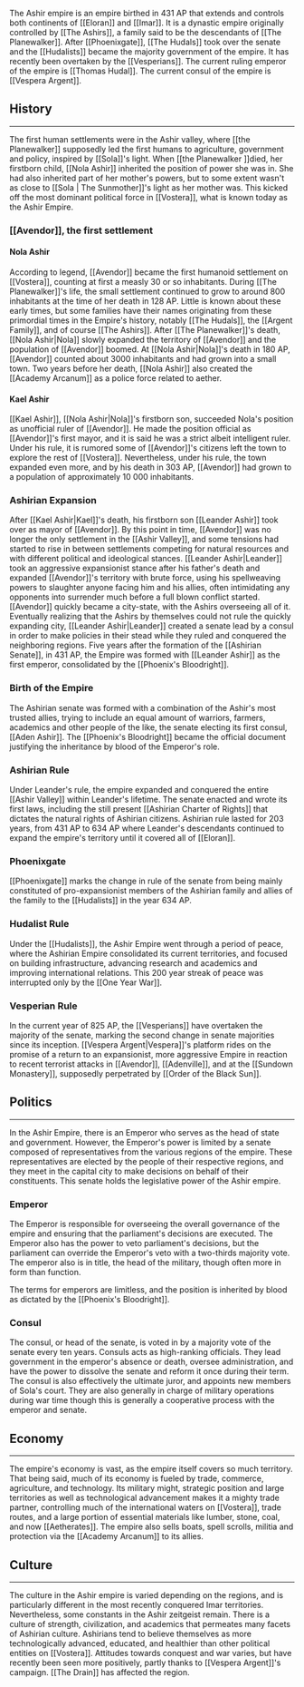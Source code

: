 The Ashir empire is an empire birthed in 431 AP that extends and controls both continents of [[Eloran]] and [[Imar]]. It is a dynastic empire originally controlled by [[The Ashirs]], a family said to be the descendants of [[The Planewalker]]. After [[Phoenixgate]], [[The Hudals]] took over the senate and the [[Hudalists]] became the majority government of the empire. It has recently been overtaken by the [[Vesperians]]. The current ruling emperor of the empire is [[Thomas Hudal]]. The current consul of the empire is [[Vespera Argent]].

## History
---
The first human settlements were in the Ashir valley, where [[the Planewalker]] supposedly led the first humans to agriculture, government and policy, inspired by [[Sola]]'s light. When [[the Planewalker ]]died, her firstborn child, [[Nola Ashir]] inherited the position of power she was in. She had also inherited part of her mother's powers, but to some extent wasn't as close to [[Sola | The Sunmother]]'s light as her mother was. This kicked off the most dominant political force in [[Vostera]], what is known today as the Ashir Empire. 

### [[Avendor]], the first settlement
#### Nola Ashir
According to legend, [[Avendor]] became the first humanoid settlement on [[Vostera]], counting at first a measly 30 or so inhabitants. During [[The Planewalker]]'s life, the small settlement continued to grow to around 800 inhabitants at the time of her death in 128 AP. Little is known about these early times, but some families have their names originating from these primordial times in the Empire's history, notably [[The Hudals]], the [[Argent Family]], and of course [[The Ashirs]]. After [[The Planewalker]]'s death, [[Nola Ashir|Nola]] slowly expanded the territory of [[Avendor]] and the population of [[Avendor]] boomed. At [[Nola Ashir|Nola]]'s death in 180 AP, [[Avendor]] counted about 3000 inhabitants and had grown into a small town. Two years before her death, [[Nola Ashir]] also created the [[Academy Arcanum]] as a police force related to aether.
#### Kael Ashir
[[Kael Ashir]], [[Nola Ashir|Nola]]'s firstborn son, succeeded Nola's position as unofficial ruler of [[Avendor]]. He made the position official as [[Avendor]]'s first mayor, and it is said he was a strict albeit intelligent ruler. Under his rule, it is rumored some of [[Avendor]]'s citizens left the town to explore the rest of [[Vostera]]. Nevertheless, under his rule, the town expanded even more, and by his death in 303 AP, [[Avendor]] had grown to a population of approximately 10 000 inhabitants. 
### Ashirian Expansion
After [[Kael Ashir|Kael]]'s death, his firstborn son [[Leander Ashir]] took over as mayor of [[Avendor]]. By this point in time, [[Avendor]] was no longer the only settlement in the [[Ashir Valley]], and some tensions had started to rise in between settlements competing for natural resources and with different political and ideological stances. [[Leander Ashir|Leander]] took an aggressive expansionist stance after his father's death and expanded [[Avendor]]'s territory with brute force, using his spellweaving powers to slaughter anyone facing him and his allies, often intimidating any opponents into surrender much before a full blown conflict started. [[Avendor]] quickly became a city-state, with the Ashirs overseeing all of it. Eventually realizing that the Ashirs by themselves could not rule the quickly expanding city, [[Leander Ashir|Leander]] created a senate lead by a consul in order to make policies in their stead while they ruled and conquered the neighboring regions. Five years after the formation of the [[Ashirian Senate]], in 431 AP, the Empire was formed with [[Leander Ashir]] as the first emperor, consolidated by the [[Phoenix's Bloodright]]. 
### Birth of the Empire
The Ashirian senate was formed with a combination of the Ashir's most trusted allies, trying to include an equal amount of warriors, farmers, academics and other people of the like, the senate electing its first consul, [[Aden Ashir]]. The [[Phoenix's Bloodright]] became the official document justifying the inheritance by blood of the Emperor's role.
### Ashirian Rule
Under Leander's rule, the empire expanded and conquered the entire [[Ashir Valley]] within Leander's lifetime. The senate enacted and wrote its first laws, including the still present [[Ashirian Charter of Rights]] that dictates the natural rights of Ashirian citizens. Ashirian rule lasted for 203 years, from 431 AP to 634 AP where Leander's descendants continued to expand the empire's territory until it covered all of [[Eloran]].
### Phoenixgate
[[Phoenixgate]] marks the change in rule of the senate from being mainly constituted of pro-expansionist members of the Ashirian family and allies of the family to the [[Hudalists]] in the year 634 AP.
### Hudalist Rule
Under the [[Hudalists]], the Ashir Empire went through a period of peace, where the Ashirian Empire consolidated its current territories, and focused on building infrastructure, advancing research and academics and improving international relations. This 200 year streak of peace was interrupted only by the [[One Year War]].
### Vesperian Rule
In the current year of 825 AP, the [[Vesperians]] have overtaken the majority of the senate, marking the second change in senate majorities since its inception. [[Vespera Argent|Vespera]]'s platform rides on the promise of a return to an expansionist, more aggressive Empire in reaction to recent terrorist attacks in [[Avendor]], [[Adenville]], and at the [[Sundown Monastery]], supposedly perpetrated by [[Order of the Black Sun]].

## Politics
---
In the Ashir Empire, there is an Emperor who serves as the head of state and government. However, the Emperor's power is limited by a senate composed of representatives from the various regions of the empire. These representatives are elected by the people of their respective regions, and they meet in the capital city to make decisions on behalf of their constituents. This senate holds the legislative power of the Ashir empire. 

### Emperor
The Emperor is responsible for overseeing the overall governance of the empire and ensuring that the parliament's decisions are executed. The Emperor also has the power to veto parliament's decisions, but the parliament can override the Emperor's veto with a two-thirds majority vote. The emperor also is in title, the head of the military, though often more in form than function. 

The terms for emperors are limitless, and the position is inherited by blood as dictated by the [[Phoenix's Bloodright]]. 

### Consul
The consul, or head of the senate, is voted in by a majority vote of the senate every ten years. Consuls acts as high-ranking officials. They lead government in the emperor's absence or death, oversee administration, and have the power to dissolve the senate and reform it once during their term. The consul is also effectively the ultimate juror, and appoints new members of Sola's court. They are also generally in charge of military operations during war time though this is generally a cooperative process with the emperor and senate. 

## Economy
---
The empire's economy is vast, as the empire itself covers so much territory. That being said, much of its economy is fueled by trade, commerce, agriculture, and technology. Its military might, strategic position and large territories as well as technological advancement makes it a mighty trade partner, controlling much of the international waters on [[Vostera]], trade routes, and a large portion of essential materials like lumber, stone, coal, and now [[Aetherates]]. The empire also sells boats, spell scrolls, militia and protection via the [[Academy Arcanum]] to its allies. 
## Culture
---
The culture in the Ashir empire is varied depending on the regions, and is particularly different in the most recently conquered Imar territories. Nevertheless, some constants in the Ashir zeitgeist remain. There is a culture of strength, civilization, and academics that permeates many facets of Ashirian culture. Ashirians tend to believe themselves as more technologically advanced, educated, and healthier than other political entities on [[Vostera]]. Attitudes towards conquest and war varies, but have recently been seen more positively, partly thanks to [[Vespera Argent]]'s campaign. 
[[The Drain]] has affected the region.